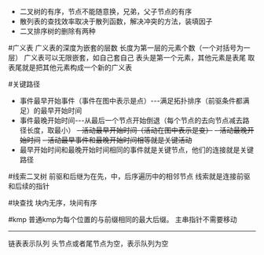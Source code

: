 * 二叉树的有序，节点不能随意换，兄弟，父子节点的有序
* 散列表的查找效率取决于散列函数，解决冲突的方法，装填因子
* 二叉排序树的删除有两种

#广义表
广义表的深度为嵌套的层数
长度为第一层的元素个数（一个对括号为一层）
广义表可以无限嵌套，如自己套自己
表头是第一个元素，其他元素是表尾
取表尾就是把其他元素构成一个新的广义表

#关键路径
-   事件最早开始事件（事件在图中表示是点）---满足拓扑排序（前驱条件都满足）的最早开始时间
-   事件最晚开始时间---从最后一个节点开始倒退（每个节点的去向节点减去路径长度，取最小）
~~-   活动最早开始时间（活动在图中表示是变）~~
~~-   活动最晚开始时间~~
~~-   活动最早事件和最晚开始时间相等就是关键活动~~
-   最早开始时间和最晚开始时间相同的事件就是关键节点，他们的连接就是关键路径

#线索二叉树
前驱和后继为在先，中，后序遍历中的相邻节点
线索就是连接前驱和后续的指针

#块查找
块内无序，块间有序

#kmp
普通kmp为每个位置的与前缀相同的最大后缀。
主串指针不需要移动

---
链表表示队列
头节点或者尾节点为空，表示队列为空